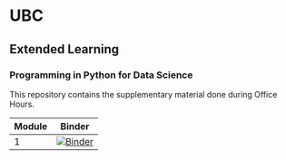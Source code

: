 # UBC
## Extended Learning
### Programming in Python for Data Science

This repository contains the supplementary material done during Office Hours.

| Module | Binder |
| ------ | ------ |
| 1      | [![Binder](https://mybinder.org/badge_logo.svg)](https://mybinder.org/v2/gh/sedv8808/UBC_EL_PPDS/main?labpath=Module1class.ipynb) |
